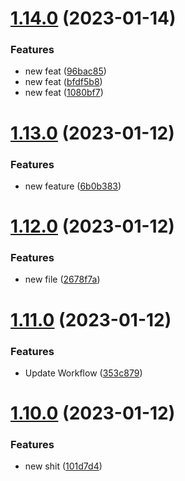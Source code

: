 # [1.14.0](https://github.com/JayNg96/ReleasesFlow/compare/v1.13.0...v1.14.0) (2023-01-14)


### Features

* new feat ([96bac85](https://github.com/JayNg96/ReleasesFlow/commit/96bac85d4dd42549c4e88a9c7e611d75070c9c03))
* new feat ([bfdf5b8](https://github.com/JayNg96/ReleasesFlow/commit/bfdf5b80989ddeadaa6006af2bb3d4a88ff7808d))
* new feat ([1080bf7](https://github.com/JayNg96/ReleasesFlow/commit/1080bf7bf7a24af509619d01a50d6d6e2e805f40))



# [1.13.0](https://github.com/JayNg96/ReleasesFlow/compare/v1.12.0...v1.13.0) (2023-01-12)


### Features

* new feature ([6b0b383](https://github.com/JayNg96/ReleasesFlow/commit/6b0b3837efac4fc2747b3cc4ffd6bd4ddbe7a301))



# [1.12.0](https://github.com/JayNg96/ReleasesFlow/compare/v1.11.0...v1.12.0) (2023-01-12)


### Features

* new file ([2678f7a](https://github.com/JayNg96/ReleasesFlow/commit/2678f7a2b6c369882d6413b52ae25316f2ceedfc))



# [1.11.0](https://github.com/JayNg96/ReleasesFlow/compare/v1.10.0...v1.11.0) (2023-01-12)


### Features

* Update Workflow ([353c879](https://github.com/JayNg96/ReleasesFlow/commit/353c8792d29ddc6340f04ef77f6b378088a34d94))



# [1.10.0](https://github.com/JayNg96/ReleasesFlow/compare/v1.9.0...v1.10.0) (2023-01-12)


### Features

* new shit ([101d7d4](https://github.com/JayNg96/ReleasesFlow/commit/101d7d4bc78d6238bbcb6a0aa20fd42d345a9187))



